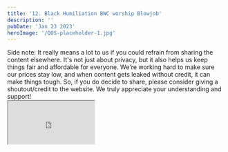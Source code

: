 ```yaml
---
title: '12. Black Humiliation BWC worship Blowjob'
description: ''
pubDate: 'Jan 23 2023'
heroImage: '/QOS-placeholder-1.jpg'
---
```

<div class="video_paragraph_header"> Side note: It really means a lot to us if you could refrain from sharing the content elsewhere. It's not just about privacy, but it also helps us keep things fair and affordable for everyone. We're working hard to make sure our prices stay low, and when content gets leaked without credit, it can make things tough. So, if you do decide to share, please consider giving a shoutout/credit to the website. We truly appreciate your understanding and support!</div>

<iframe src="https://drive.google.com/file/d/1A47ciJwwN9f_YLkmoq1H98zx7Vu9pWHV/preview" width="200" height="100" allow="autoplay" allowfullscreen="allowfullscreen" style="
"></iframe>

<br>
<br>
<!---<a class="read_more" href="https://drive.google.com/file/d/1A47ciJwwN9f_YLkmoq1H98zx7Vu9pWHV/view?usp=sharing">Download</a>--->